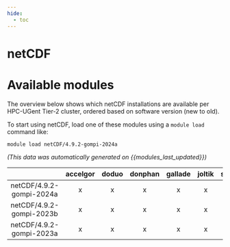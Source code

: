 ```yaml
---
hide:
  - toc
---
```


netCDF
======

# Available modules


The overview below shows which netCDF installations are available per HPC-UGent Tier-2 cluster, ordered based on software version (new to old).

To start using netCDF, load one of these modules using a `module load` command like:

```shell
module load netCDF/4.9.2-gompi-2024a
```

*(This data was automatically generated on {{modules_last_updated}})*  

| |accelgor|doduo|donphan|gallade|joltik|shinx|
| :---: | :---: | :---: | :---: | :---: | :---: | :---: |
|netCDF/4.9.2-gompi-2024a|x|x|x|x|x|x|
|netCDF/4.9.2-gompi-2023b|x|x|x|x|x|x|
|netCDF/4.9.2-gompi-2023a|x|x|x|x|x|x|

